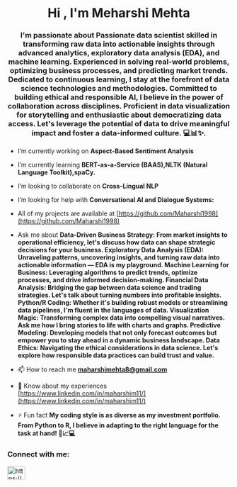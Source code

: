 <h1 align="center">Hi , I'm Meharshi Mehta</h1>
<h3 align="center">I'm passionate about Passionate data scientist skilled in transforming raw data into actionable insights through advanced analytics, exploratory data analysis (EDA), and machine learning. Experienced in solving real-world problems, optimizing business processes, and predicting market trends. Dedicated to continuous learning, I stay at the forefront of data science technologies and methodologies. Committed to building ethical and responsible AI, I believe in the power of collaboration across disciplines. Proficient in data visualization for storytelling and enthusiastic about democratizing data access. Let's leverage the potential of data to drive meaningful impact and foster a data-informed culture. 💻📊✨.</h3>

-  I’m currently working on **Aspect-Based Sentiment Analysis**

-  I’m currently learning **BERT-as-a-Service (BAAS),NLTK (Natural Language Toolkit),spaCy.**

-  I’m looking to collaborate on **Cross-Lingual NLP**

-  I’m looking for help with **Conversational AI and Dialogue Systems:**

-  All of my projects are available at [https://github.com/Maharshi1998](https://github.com/Maharshi1998)

-  Ask me about **Data-Driven Business Strategy: From market insights to operational efficiency, let's discuss how data can shape strategic decisions for your business. Exploratory Data Analysis (EDA): Unraveling patterns, uncovering insights, and turning raw data into actionable information — EDA is my playground. Machine Learning for Business: Leveraging algorithms to predict trends, optimize processes, and drive informed decision-making. Financial Data Analysis: Bridging the gap between data science and trading strategies. Let's talk about turning numbers into profitable insights. Python/R Coding: Whether it's building robust models or streamlining data pipelines, I'm fluent in the languages of data. Visualization Magic: Transforming complex data into compelling visual narratives. Ask me how I bring stories to life with charts and graphs. Predictive Modeling: Developing models that not only forecast outcomes but empower you to stay ahead in a dynamic business landscape. Data Ethics: Navigating the ethical considerations in data science. Let's explore how responsible data practices can build trust and value.**

- 📫 How to reach me **maharshimehta8@gmail.com**

- 📄 Know about my experiences [https://www.linkedin.com/in/maharshim11/](https://www.linkedin.com/in/maharshim11/)

- ⚡ Fun fact **My coding style is as diverse as my investment portfolio. From Python to R, I believe in adapting to the right language for the task at hand! 🐍📈💻**

<h3 align="left">Connect with me:</h3>
<p align="left">
<a href="https://linkedin.com/in/https://www.linkedin.com/in/maharshim11/" target="blank"><img align="center" src="https://raw.githubusercontent.com/rahuldkjain/github-profile-readme-generator/master/src/images/icons/Social/linked-in-alt.svg" alt="https://www.linkedin.com/in/maharshim11/" height="30" width="40" /></a>
</p>


